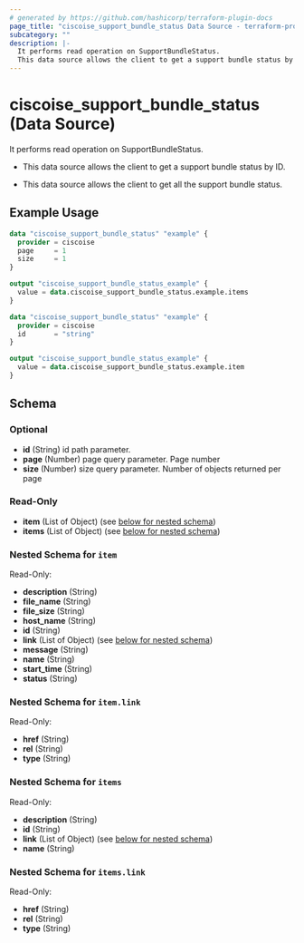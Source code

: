 ```yaml
---
# generated by https://github.com/hashicorp/terraform-plugin-docs
page_title: "ciscoise_support_bundle_status Data Source - terraform-provider-ciscoise"
subcategory: ""
description: |-
  It performs read operation on SupportBundleStatus.
  This data source allows the client to get a support bundle status by ID.This data source allows the client to get all the support bundle status.
---
```


# ciscoise_support_bundle_status (Data Source)

It performs read operation on SupportBundleStatus.

- This data source allows the client to get a support bundle status by ID.

- This data source allows the client to get all the support bundle status.

## Example Usage

```terraform
data "ciscoise_support_bundle_status" "example" {
  provider = ciscoise
  page     = 1
  size     = 1
}

output "ciscoise_support_bundle_status_example" {
  value = data.ciscoise_support_bundle_status.example.items
}

data "ciscoise_support_bundle_status" "example" {
  provider = ciscoise
  id       = "string"
}

output "ciscoise_support_bundle_status_example" {
  value = data.ciscoise_support_bundle_status.example.item
}
```

<!-- schema generated by tfplugindocs -->
## Schema

### Optional

- **id** (String) id path parameter.
- **page** (Number) page query parameter. Page number
- **size** (Number) size query parameter. Number of objects returned per page

### Read-Only

- **item** (List of Object) (see [below for nested schema](#nestedatt--item))
- **items** (List of Object) (see [below for nested schema](#nestedatt--items))

<a id="nestedatt--item"></a>
### Nested Schema for `item`

Read-Only:

- **description** (String)
- **file_name** (String)
- **file_size** (String)
- **host_name** (String)
- **id** (String)
- **link** (List of Object) (see [below for nested schema](#nestedobjatt--item--link))
- **message** (String)
- **name** (String)
- **start_time** (String)
- **status** (String)

<a id="nestedobjatt--item--link"></a>
### Nested Schema for `item.link`

Read-Only:

- **href** (String)
- **rel** (String)
- **type** (String)



<a id="nestedatt--items"></a>
### Nested Schema for `items`

Read-Only:

- **description** (String)
- **id** (String)
- **link** (List of Object) (see [below for nested schema](#nestedobjatt--items--link))
- **name** (String)

<a id="nestedobjatt--items--link"></a>
### Nested Schema for `items.link`

Read-Only:

- **href** (String)
- **rel** (String)
- **type** (String)


